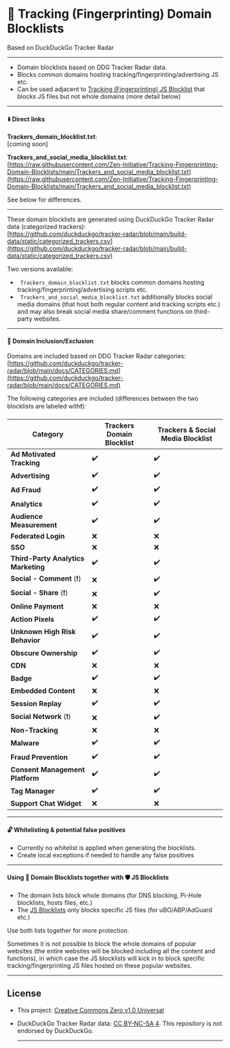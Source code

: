 # 📛 Tracking (Fingerprinting) Domain Blocklists
Based on DuckDuckGo Tracker Radar
  
---
  
- Domain blocklists based on DDG Tracker Radar data.
- Blocks common domains hosting tracking/fingerprinting/advertising JS etc.
- Can be used adjacent to [Tracking (Fingerprinting) JS Blocklist](https://github.com/Zen-Initiative/Tracking-Fingerprinting-JS-Blocklist) that blocks JS files but not whole domains (more detail below)
  
---
  
#### ⬇️ Direct links
**Trackers_domain_blocklist.txt**:  
[coming soon]  
  
**Trackers_and_social_media_blocklist.txt**:  
[https://raw.githubusercontent.com/Zen-Initiative/Tracking-Fingerprinting-Domain-Blocklists/main/Trackers_and_social_media_blocklist.txt](https://raw.githubusercontent.com/Zen-Initiative/Tracking-Fingerprinting-Domain-Blocklists/main/Trackers_and_social_media_blocklist.txt) 
  
See below for differences.  
  
---
  
These domain blocklists are generated using DuckDuckGo Tracker Radar data (categorized trackers):   
[https://github.com/duckduckgo/tracker-radar/blob/main/build-data/static/categorized_trackers.csv](https://github.com/duckduckgo/tracker-radar/blob/main/build-data/static/categorized_trackers.csv)  

Two versions available:  
- ``` Trackers_domain_blocklist.txt``` blocks common domains hosting tracking/fingerprinting/advertising scripts etc.
- ``` Trackers_and_social_media_blocklist.txt``` additionally blocks social media domains (that host both regular content and tracking scripts etc.) and may also break social media share/comment functions on third-party websites.
  
---
  
#### 🔐 Domain Inclusion/Exclusion
Domains are included based on DDG Tracker Radar categories:  
[https://github.com/duckduckgo/tracker-radar/blob/main/docs/CATEGORIES.md](https://github.com/duckduckgo/tracker-radar/blob/main/docs/CATEGORIES.md)  
  
The following categories are included (differences between the two blocklists are labeled with❗):  
  
|**Category**|**Trackers Domain Blocklist**|**Trackers & Social Media Blocklist**|
|---|---|---|
|**Ad Motivated Tracking**|:heavy_check_mark:|:heavy_check_mark:|
|**Advertising**|:heavy_check_mark:|:heavy_check_mark:|
|**Ad Fraud**|:heavy_check_mark:|:heavy_check_mark:|
|**Analytics**|:heavy_check_mark:|:heavy_check_mark:|
|**Audience Measurement**|:heavy_check_mark:|:heavy_check_mark:|
|**Federated Login**|:x:|:x:|
|**SSO**|:x:|:x:|
|**Third-Party Analytics Marketing**|:heavy_check_mark:|:heavy_check_mark:|
|**Social - Comment** (❗)|:x:|:heavy_check_mark:|
|**Social - Share** (❗)|:x:|:heavy_check_mark:|
|**Online Payment**|:x:|:x:|
|**Action Pixels**|:heavy_check_mark:|:heavy_check_mark:|
|**Unknown High Risk Behavior**|:heavy_check_mark:|:heavy_check_mark:|
|**Obscure Ownership**|:heavy_check_mark:|:heavy_check_mark:|
|**CDN**|:x:|:x:|
|**Badge**|:heavy_check_mark:|:heavy_check_mark:|
|**Embedded Content**|:x:|:x:|
|**Session Replay**|:heavy_check_mark:|:heavy_check_mark:|
|**Social Network** (❗)|:x:|:heavy_check_mark:|
|**Non-Tracking**|:x:|:x:|
|**Malware**|:heavy_check_mark:|:heavy_check_mark:|
|**Fraud Prevention**|:heavy_check_mark:|:heavy_check_mark:|
|**Consent Management Platform**|:heavy_check_mark:|:heavy_check_mark:|
|**Tag Manager**|:heavy_check_mark:|:heavy_check_mark:|
|**Support Chat Widget**|:x:|:x:|
  
  
---
  
#### 🔓 Whitelisting & potential false positives
- Currently no whitelist is applied when generating the blocklists.
- Create local exceptions if needed to handle any false positives 
  
---
  
#### Using 📛 Domain Blocklists together with 🛡️ JS Blocklists
- The domain lists block whole domains (for DNS blocking, Pi-Hole blocklists, hosts files, etc.)
- The [JS Blocklists](https://github.com/Zen-Initiative/Tracking-Fingerprinting-JS-Blocklist) only blocks specific JS files (for uBO/ABP/AdGuard etc.)

Use both lists together for more protection.  
  
Sometimes it is not possible to block the whole domains of popular websites (the entire websites will be blocked including all the content and functions), in which case the JS blocklists will kick in to block specific tracking/fingerprinting JS files hosted on these popular websites.  
  
---
  
## License
  
- This project: [Creative Commons Zero v1.0 Universal](https://github.com/Zen-Initiative/Tracking-Fingerprinting-Domain-Blocklists/blob/main/LICENSE)
- DuckDuckGo Tracker Radar data: [CC BY-NC-SA 4](https://creativecommons.org/licenses/by-nc-sa/4.0/). This repository is not endorsed by DuckDuckGo.
  
  ---
  
